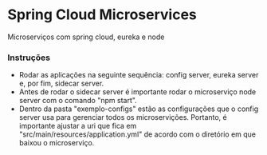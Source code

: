 # Spring Cloud Microservices
Microserviços com spring cloud, eureka e node

### Instruções
- Rodar as aplicações na seguinte sequência: config server, eureka server e, por fim, sidecar server.
- Antes de rodar o sidecar server é importante rodar o microserviço node server com o comando "npm start".
- Dentro da pasta "exemplo-configs" estão as configurações que o config server usa para gerenciar todos os microservições. Portanto, é importante ajustar a uri que fica em "src/main/resources/application.yml" de acordo com o diretório em que baixou o microserviço.
